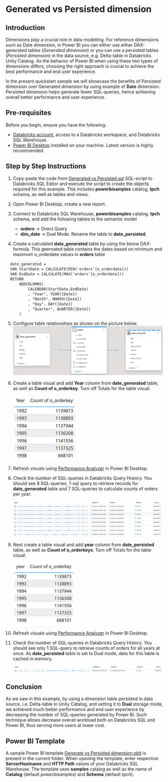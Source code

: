 # Generated vs Persisted dimension
## Introduction
Dimensions play a crucial role in data modelling. For reference dimensions such as Date dimension, in Power BI you can either use either DAX-generated tables (*Generated dimension*) or you can use a persisted tables (*Persisted dimension*) in the data source, e.g. Delta-table in Databricks Unity Catalog. As the behavior of Power BI when using these two types of dimensions differs, choosing the right approach is crucial to achieve the best performance and end user experience. 

In the present quickstart sample we will showcase the benefits of Persisted dimension over Generated dimension by using example of **Date** dimension. Persisted dimension helps generate fewer SQL-queries, hence achieving overall better performance and user experience.


## Pre-requisites

Before you begin, ensure you have the following:

- [Databricks account](https://databricks.com/), access to a Databricks workspace, and Databricks SQL Warehouse. 
- [Power BI Desktop](https://powerbi.microsoft.com/desktop/) installed on your machine. Latest version is highly recommended.

  
## Step by Step Instructions
1. Copy-paste the code from [Generated vs Persisted.sql](./Generated%20vs%20Persisted%20dimension.sql) SQL-script to Databricks SQL Editor and execute the script to create the objects required for this example. This includes **powerbisamples** catalog, **tpch** schema, as well as tables and views.
   
2. Open Power BI Desktop, create a new report.
   
3. Connect to Databricks SQL Warehouse, **powerbisamples** catalog, **tpch** schema, and add the following tables to the semantic model
    - **orders** → Direct Query 
    - **dim_date** → Dual Mode. Rename the table to **date_persisted**.
      
4. Create a calculated **date_generated** table by using the below DAX-formula. This geenrated table contains the dates based on minimum and maximum o_orderdate values in **orders** table
  ```
    date_generated = 
    VAR StartDate = CALCULATE(MIN('orders'[o_orderdate]))
    VAR EndDate = CALCULATE(MAX('orders'[o_orderdate]))
    RETURN 
        ADDCOLUMNS(
            CALENDAR(StartDate,EndDate)
            , "Year", YEAR([Date])
            , "Month", MONTH([Date])
            , "Day", DAY([Date])
            , "Quarter", QUARTER([Date])
        )
 ```

5. Configure table relationships as shown on the picture below.
![Data model](./images/data_model.png)

6. Create a table visual and add **Year** column from **date_generated** table, as well as **Count of o_orderkey**. Turn off Totals for the table visual.
    
    ![Table visual](./images/generate_table.png)

7. Refresh visuals using [Performance Analyzer](https://learn.microsoft.com/en-us/power-bi/create-reports/desktop-performance-analyzer) in Power BI Desktop.
   
8. Check the number of SQL-queries in Databricks Query History. You should see 8 SQL-queries, 1-sql query to retrieve records for **date_generated** table and 7 SQL-queries to calculate counts of orders per year.

    ![Query History](./images/generate_queries.png)

9. Next create a table visual and add **year** column from **date_persisted** table, as well as **Count of o_orderkeys**. Turn off Totals for the table visual.

    ![Table visual](./images/persist_table.png)

10. Refresh visuals using [Performance Analyzer](https://learn.microsoft.com/en-us/power-bi/create-reports/desktop-performance-analyzer) in Power BI Desktop.
    
11. Check the number of SQL-queries in Databricks Query History. You should see only 1 SQL-query to retrieve counts of orders for all years at once. As **date_persisted** table is set to Dual mode, data for this table is cached in memory.

    ![Query History](./images/persisted_queries.png) 


## Conclusion
As we saw in this example, by using a dimension table persisted in data source, i.e. Delta-table in Unity Catalog, and setting it to **Dual** storage mode, we achieved much better performance and end user experience by decreasing the number of SQL-queries generated by Power BI. Such technique allows decrease overall workload both on Databricks SQL and Power BI, thus serving more users at lower cost.

## Power BI Template 

A sample Power BI template [Generate vs Persisted dimension.pbit](./Generated%20vs%20Persisted%20dimension.pbit) is present in the current folder. When opening the template, enter respective **ServerHostname** and **HTTP Path** values of your Databricks SQL Warehouse. The template uses **samples** catalog as well as the name of **Catalog** (default *powerbisamples*) and **Schema** (default *tpch*).
